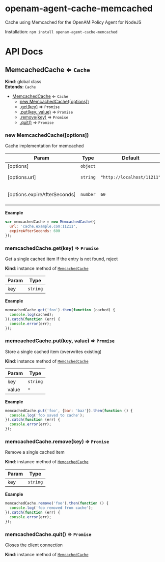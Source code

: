 # openam-agent-cache-memcached
Cache using Memcached for the OpenAM Policy Agent for NodeJS

Installation: `npm install openam-agent-cache-memcached`

# API Docs

<a name="MemcachedCache"></a>

## MemcachedCache ⇐ <code>Cache</code>
**Kind**: global class  
**Extends:** <code>Cache</code>  

* [MemcachedCache](#MemcachedCache) ⇐ <code>Cache</code>
    * [new MemcachedCache([options])](#new_MemcachedCache_new)
    * [.get(key)](#MemcachedCache+get) ⇒ <code>Promise</code>
    * [.put(key, value)](#MemcachedCache+put) ⇒ <code>Promise</code>
    * [.remove(key)](#MemcachedCache+remove) ⇒ <code>Promise</code>
    * [.quit()](#MemcachedCache+quit) ⇒ <code>Promise</code>

<a name="new_MemcachedCache_new"></a>

### new MemcachedCache([options])
Cache implementation for memcached


| Param | Type | Default | Description |
| --- | --- | --- | --- |
| [options] | <code>object</code> |  | Options |
| [options.url] | <code>string</code> | <code>&quot;http://localhost/11211&quot;</code> | memcached URL |
| [options.expireAfterSeconds] | <code>number</code> | <code>60</code> | Expiration time in seconds |

**Example**  
```js
var memcachedCache = new MemcachedCache({
  url: 'cache.example.com:11211',
  expireAfterSeconds: 600
});
```
<a name="MemcachedCache+get"></a>

### memcachedCache.get(key) ⇒ <code>Promise</code>
Get a single cached item
If the entry is not found, reject

**Kind**: instance method of <code>[MemcachedCache](#MemcachedCache)</code>  

| Param | Type |
| --- | --- |
| key | <code>string</code> | 

**Example**  
```js
memcachedCache.get('foo').then(function (cached) {
  console.log(cached);
}).catch(function (err) {
  console.error(err);
});
```
<a name="MemcachedCache+put"></a>

### memcachedCache.put(key, value) ⇒ <code>Promise</code>
Store a single cached item (overwrites existing)

**Kind**: instance method of <code>[MemcachedCache](#MemcachedCache)</code>  

| Param | Type |
| --- | --- |
| key | <code>string</code> | 
| value | <code>\*</code> | 

**Example**  
```js
memcachedCache.put('foo', {bar: 'baz'}).then(function () {
  console.log('foo saved to cache');
}).catch(function (err) {
  console.error(err);
});
```
<a name="MemcachedCache+remove"></a>

### memcachedCache.remove(key) ⇒ <code>Promise</code>
Remove a single cached item

**Kind**: instance method of <code>[MemcachedCache](#MemcachedCache)</code>  

| Param | Type |
| --- | --- |
| key | <code>string</code> | 

**Example**  
```js
memcachedCache.remove('foo').then(function () {
  console.log('foo removed from cache');
}).catch(function (err) {
  console.error(err);
});
```
<a name="MemcachedCache+quit"></a>

### memcachedCache.quit() ⇒ <code>Promise</code>
Closes the client connection

**Kind**: instance method of <code>[MemcachedCache](#MemcachedCache)</code>  